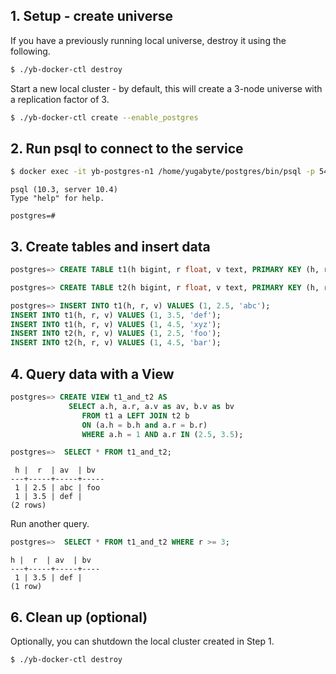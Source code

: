 ## 1. Setup - create universe

If you have a previously running local universe, destroy it using the following.

```sh
$ ./yb-docker-ctl destroy
```

Start a new local cluster - by default, this will create a 3-node universe with a replication factor of 3. 

```sh
$ ./yb-docker-ctl create --enable_postgres
```

## 2. Run psql to connect to the service

```sh
$ docker exec -it yb-postgres-n1 /home/yugabyte/postgres/bin/psql -p 5433 -U postgres
```

```
psql (10.3, server 10.4)
Type "help" for help.

postgres=#
```

## 3. Create tables and insert data

```sql
postgres=> CREATE TABLE t1(h bigint, r float, v text, PRIMARY KEY (h, r));
```

```sql
postgres=> CREATE TABLE t2(h bigint, r float, v text, PRIMARY KEY (h, r));
```

```sql
postgres=> INSERT INTO t1(h, r, v) VALUES (1, 2.5, 'abc');
INSERT INTO t1(h, r, v) VALUES (1, 3.5, 'def');
INSERT INTO t1(h, r, v) VALUES (1, 4.5, 'xyz');
INSERT INTO t2(h, r, v) VALUES (1, 2.5, 'foo');
INSERT INTO t2(h, r, v) VALUES (1, 4.5, 'bar');
```

## 4. Query data with a View

```sql
postgres=> CREATE VIEW t1_and_t2 AS 
             SELECT a.h, a.r, a.v as av, b.v as bv 
                FROM t1 a LEFT JOIN t2 b
                ON (a.h = b.h and a.r = b.r)
                WHERE a.h = 1 AND a.r IN (2.5, 3.5);
```

```sql
postgres=>  SELECT * FROM t1_and_t2;
```

```
 h |  r  | av  | bv  
---+-----+-----+-----
 1 | 2.5 | abc | foo
 1 | 3.5 | def | 
(2 rows)
```
Run another query.

```sql
postgres=>  SELECT * FROM t1_and_t2 WHERE r >= 3;
```

```
h |  r  | av  | bv 
---+-----+-----+----
 1 | 3.5 | def | 
(1 row)
```

## 6. Clean up (optional)

Optionally, you can shutdown the local cluster created in Step 1.

```sh
$ ./yb-docker-ctl destroy
```
